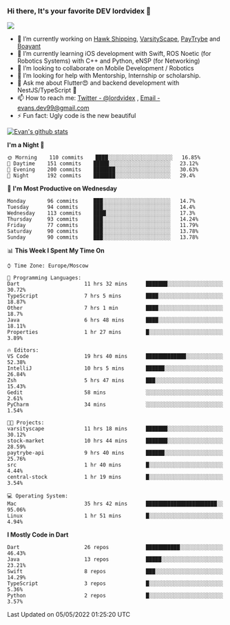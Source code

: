 ### Hi there, It's your favorite DEV lordvidex 👋
<img src="https://komarev.com/ghpvc/?username=lordvidex&label=Views&color=blue&style=plastic" />
<!--
**lordvidex/lordvidex** is a ✨ _special_ ✨ repository because its `README.md` (this file) appears on your GitHub profile.
Here are some ideas to get you started:
-->

- 🔭 I’m currently working on [Hawk Shipping](https://hawkshipping.com), [VarsityScape](https://varsityscape.com), [PayTrybe](https://www.paytrybe.com) and [Boayant](https://www.github.com/boayant-dev)
- 🌱 I’m currently learning iOS development with Swift, ROS Noetic (for Robotics Systems) with C++ and Python, eNSP (for Networking)
- 👯 I’m looking to collaborate on Mobile Development / Robotics
- 🤔 I’m looking for help with Mentorship, Internship or scholarship.
- 💬 Ask me about Flutter😍 and backend development with NestJS/TypeScript 🔮
- 📫 How to reach me: [Twitter - @lordvidex](https://twitter.com/lordvidex) , [Email - evans.dev99@gmail.com](mailto:evans.dev99@gmail.com?body=Hello%20Evans,)
- ⚡ Fun fact: Ugly code is the new beautiful 

<div>
<!-- <a href="https://github.com/lordvidex">
  <img src="https://github-readme-stats.vercel.app/api/top-langs/?username=lordvidex&theme=light" />
</a>    -->
<!-- [![Top Langs](https://github-readme-stats.vercel.app/api/top-langs/?username=lordvidex)](https://github.com/lordvidex/)  -->

<a href="https://github.com/lordvidex">
 <img src="https://github-readme-stats.vercel.app/api?username=lordvidex&show_icons=true&theme=light&line_height=27" alt="Evan's github stats"/>
</a>
</div>


<!--
  <a href="https://github.com/iampawan/FlutterExampleApps">
    <img align="center" src="https://github-readme-stats.vercel.app/api/pin/?username=iampawan&repo=FlutterExampleApps&theme=light" />

  </a>
  <a href="https://github.com/iampawan/VelocityX">
   <img align="center" src="https://github-readme-stats.vercel.app/api/pin/?username=iampawan&repo=VelocityX&theme=light" />
  </a>
-->
<!--START_SECTION:waka-->
**I'm a Night 🦉** 

```text
🌞 Morning    110 commits    ████░░░░░░░░░░░░░░░░░░░░░   16.85% 
🌆 Daytime    151 commits    █████░░░░░░░░░░░░░░░░░░░░   23.12% 
🌃 Evening    200 commits    ███████░░░░░░░░░░░░░░░░░░   30.63% 
🌙 Night      192 commits    ███████░░░░░░░░░░░░░░░░░░   29.4%

```
📅 **I'm Most Productive on Wednesday** 

```text
Monday       96 commits     ███░░░░░░░░░░░░░░░░░░░░░░   14.7% 
Tuesday      94 commits     ███░░░░░░░░░░░░░░░░░░░░░░   14.4% 
Wednesday    113 commits    ████░░░░░░░░░░░░░░░░░░░░░   17.3% 
Thursday     93 commits     ███░░░░░░░░░░░░░░░░░░░░░░   14.24% 
Friday       77 commits     ███░░░░░░░░░░░░░░░░░░░░░░   11.79% 
Saturday     90 commits     ███░░░░░░░░░░░░░░░░░░░░░░   13.78% 
Sunday       90 commits     ███░░░░░░░░░░░░░░░░░░░░░░   13.78%

```


📊 **This Week I Spent My Time On** 

```text
⌚︎ Time Zone: Europe/Moscow

💬 Programming Languages: 
Dart                     11 hrs 32 mins      ███████░░░░░░░░░░░░░░░░░░   30.72% 
TypeScript               7 hrs 5 mins        ████░░░░░░░░░░░░░░░░░░░░░   18.87% 
Other                    7 hrs 1 min         ████░░░░░░░░░░░░░░░░░░░░░   18.7% 
Java                     6 hrs 48 mins       ████░░░░░░░░░░░░░░░░░░░░░   18.11% 
Properties               1 hr 27 mins        █░░░░░░░░░░░░░░░░░░░░░░░░   3.89%

🔥 Editors: 
VS Code                  19 hrs 40 mins      █████████████░░░░░░░░░░░░   52.38% 
IntelliJ                 10 hrs 5 mins       ██████░░░░░░░░░░░░░░░░░░░   26.84% 
Zsh                      5 hrs 47 mins       ███░░░░░░░░░░░░░░░░░░░░░░   15.43% 
Gedit                    58 mins             ░░░░░░░░░░░░░░░░░░░░░░░░░   2.61% 
PyCharm                  34 mins             ░░░░░░░░░░░░░░░░░░░░░░░░░   1.54%

🐱‍💻 Projects: 
varsityscape             11 hrs 18 mins      ███████░░░░░░░░░░░░░░░░░░   30.12% 
stock-market             10 hrs 44 mins      ███████░░░░░░░░░░░░░░░░░░   28.59% 
paytrybe-api             9 hrs 40 mins       ██████░░░░░░░░░░░░░░░░░░░   25.76% 
src                      1 hr 40 mins        █░░░░░░░░░░░░░░░░░░░░░░░░   4.44% 
central-stock            1 hr 19 mins        █░░░░░░░░░░░░░░░░░░░░░░░░   3.54%

💻 Operating System: 
Mac                      35 hrs 42 mins      ███████████████████████░░   95.06% 
Linux                    1 hr 51 mins        █░░░░░░░░░░░░░░░░░░░░░░░░   4.94%

```

**I Mostly Code in Dart** 

```text
Dart                     26 repos            ███████████░░░░░░░░░░░░░░   46.43% 
Java                     13 repos            █████░░░░░░░░░░░░░░░░░░░░   23.21% 
Swift                    8 repos             ███░░░░░░░░░░░░░░░░░░░░░░   14.29% 
TypeScript               3 repos             █░░░░░░░░░░░░░░░░░░░░░░░░   5.36% 
Python                   2 repos             █░░░░░░░░░░░░░░░░░░░░░░░░   3.57%

```



 Last Updated on 05/05/2022 01:25:20 UTC
<!--END_SECTION:waka-->
